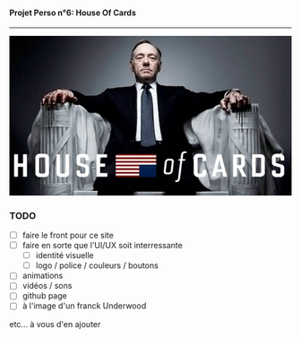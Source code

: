 #### Projet Perso n°6: House Of Cards
___

 ![HOC](./img/houseofcards.jpg)


### TODO 

- [ ] faire le front pour ce site
- [ ] faire en sorte que l'UI/UX soit interressante 
	- [ ] identité visuelle
	- [ ] logo / police / couleurs / boutons
- [ ] animations
- [ ] vidéos / sons
- [ ] github page
- [ ] à l'image d'un franck Underwood

etc... à vous d'en ajouter

